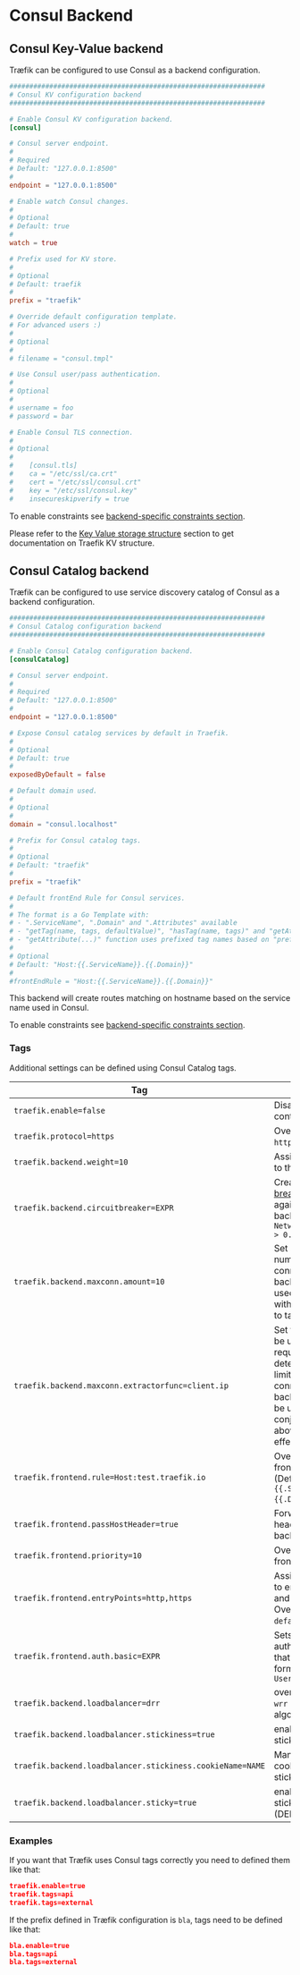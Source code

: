# Consul Backend

## Consul Key-Value backend

Træfik can be configured to use Consul as a backend configuration.

```toml
################################################################
# Consul KV configuration backend
################################################################

# Enable Consul KV configuration backend.
[consul]

# Consul server endpoint.
#
# Required
# Default: "127.0.0.1:8500"
#
endpoint = "127.0.0.1:8500"

# Enable watch Consul changes.
#
# Optional
# Default: true
#
watch = true

# Prefix used for KV store.
#
# Optional
# Default: traefik
#
prefix = "traefik"

# Override default configuration template.
# For advanced users :)
#
# Optional
#
# filename = "consul.tmpl"

# Use Consul user/pass authentication.
#
# Optional
#
# username = foo
# password = bar

# Enable Consul TLS connection.
#
# Optional
#
#    [consul.tls]
#    ca = "/etc/ssl/ca.crt"
#    cert = "/etc/ssl/consul.crt"
#    key = "/etc/ssl/consul.key"
#    insecureskipverify = true
```

To enable constraints see [backend-specific constraints section](/configuration/commons/#backend-specific).

Please refer to the [Key Value storage structure](/user-guide/kv-config/#key-value-storage-structure) section to get documentation on Traefik KV structure.

## Consul Catalog backend

Træfik can be configured to use service discovery catalog of Consul as a backend configuration.

```toml
################################################################
# Consul Catalog configuration backend
################################################################

# Enable Consul Catalog configuration backend.
[consulCatalog]

# Consul server endpoint.
#
# Required
# Default: "127.0.0.1:8500"
#
endpoint = "127.0.0.1:8500"

# Expose Consul catalog services by default in Traefik.
#
# Optional
# Default: true
#
exposedByDefault = false

# Default domain used.
#
# Optional
#
domain = "consul.localhost"

# Prefix for Consul catalog tags.
#
# Optional
# Default: "traefik"
#
prefix = "traefik"

# Default frontEnd Rule for Consul services.
#
# The format is a Go Template with:
# - ".ServiceName", ".Domain" and ".Attributes" available
# - "getTag(name, tags, defaultValue)", "hasTag(name, tags)" and "getAttribute(name, tags, defaultValue)" functions are available
# - "getAttribute(...)" function uses prefixed tag names based on "prefix" value
#
# Optional
# Default: "Host:{{.ServiceName}}.{{.Domain}}"
#
#frontEndRule = "Host:{{.ServiceName}}.{{.Domain}}"
```

This backend will create routes matching on hostname based on the service name used in Consul.

To enable constraints see [backend-specific constraints section](/configuration/commons/#backend-specific).

### Tags

Additional settings can be defined using Consul Catalog tags.

| Tag                                                       | Description                                                                                                                                                                        |
|-----------------------------------------------------------|------------------------------------------------------------------------------------------------------------------------------------------------------------------------------------|
| `traefik.enable=false`                                    | Disable this container in Træfik                                                                                                                                                   |
| `traefik.protocol=https`                                  | Override the default `http` protocol                                                                                                                                               |
| `traefik.backend.weight=10`                               | Assign this weight to the container                                                                                                                                                |
| `traefik.backend.circuitbreaker=EXPR`                     | Create a [circuit breaker](/basics/#backends) to be used against the backend, ex: `NetworkErrorRatio() > 0.`                                                                       |
| `traefik.backend.maxconn.amount=10`                       | Set a maximum number of connections to the backend. Must be used in conjunction with the below label to take effect.                                                               |
| `traefik.backend.maxconn.extractorfunc=client.ip`         | Set the function to be used against the request to determine what to limit maximum connections to the backend by. Must be used in conjunction with the above label to take effect. |
| `traefik.frontend.rule=Host:test.traefik.io`              | Override the default frontend rule (Default: `Host:{{.ServiceName}}.{{.Domain}}`).                                                                                                 |
| `traefik.frontend.passHostHeader=true`                    | Forward client `Host` header to the backend.                                                                                                                                       |
| `traefik.frontend.priority=10`                            | Override default frontend priority                                                                                                                                                 |
| `traefik.frontend.entryPoints=http,https`                 | Assign this frontend to entry points `http` and `https`. Overrides `defaultEntryPoints`.                                                                                           |
| `traefik.frontend.auth.basic=EXPR`                        | Sets basic authentication for that frontend in CSV format: `User:Hash,User:Hash`                                                                                                   |
| `traefik.backend.loadbalancer=drr`                        | override the default `wrr` load balancer algorithm                                                                                                                                 |
| `traefik.backend.loadbalancer.stickiness=true`            | enable backend sticky sessions                                                                                                                                                     |
| `traefik.backend.loadbalancer.stickiness.cookieName=NAME` | Manually set the cookie name for sticky sessions                                                                                                                                   |
| `traefik.backend.loadbalancer.sticky=true`                | enable backend sticky sessions (DEPRECATED)                                                                                                                                        |

### Examples

If you want that Træfik uses Consul tags correctly you need to defined them like that:
```json
traefik.enable=true
traefik.tags=api
traefik.tags=external
```

If the prefix defined in Træfik configuration is `bla`, tags need to be defined like that:
```json
bla.enable=true
bla.tags=api
bla.tags=external
```
